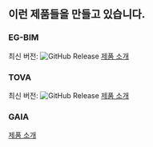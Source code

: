 
## 이런 제품들을 만들고 있습니다.

### EG-BIM  
최신 버전: ![GitHub Release](https://img.shields.io/github/v/release/baron-consultant/eg-bim-release)
[제품 소개](http://eg-bim.com/egbim/index.php)

### TOVA
최신 버전: ![GitHub Release](https://img.shields.io/github/v/release/baron-consultant/tova-release)
[제품 소개](http://k-tova.com/tova/index.php)

### GAIA
[제품 소개](http://k-gaia.co.kr/gaia/index.php)

